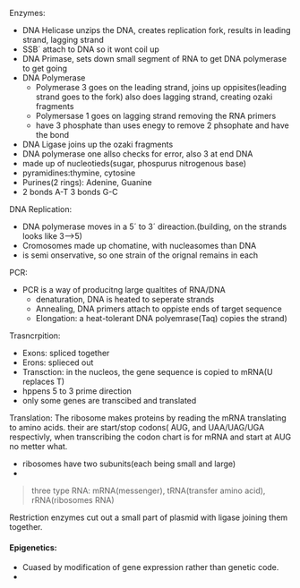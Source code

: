 Enzymes:
 - DNA Helicase unzips the DNA, creates replication fork, results in leading strand, lagging strand
 - SSB´ attach to DNA so it wont coil up
 - DNA Primase, sets down small segment of RNA to get DNA polymerase to get going
 - DNA Polymerase
	 - Polymerase 3 goes on the leading strand, joins up oppisites(leading strand goes to the fork) also does  lagging strand, creating ozaki fragments
	 - Polymersase 1 goes on lagging strand removing the RNA primers
	 - have 3 phosphate than uses enegy to remove 2 phsophate and have the bond
 - DNA Ligase joins up the ozaki fragments
 - DNA polymerase one allso checks for error, also 3 at end
 DNA
  - made up of nucleotieds(sugar, phospurus nitrogenous base)
  - pyramidines:thymine, cytosine
  - Purines(2 rings): Adenine, Guanine
  - 2 bonds A-T 3 bonds G-C

DNA Replication:
 - DNA polymerase moves in a 5´ to 3´ direaction.(building, on the strands looks like 3-->5)
 - Cromosomes made up chomatine, with nucleasomes than DNA
 - is semi onservative, so one strain of the orignal remains in each

PCR:
 - PCR is a way of producitng large qualtites of RNA/DNA
	 - denaturation, DNA is heated to seperate strands
	 - Annealing, DNA primers attach to oppiste ends of target sequence
	 - Elongation: a heat-tolerant DNA polyemrase(Taq) copies the strand)

Trasncrpition:
 - Exons: spliced together
 - Erons: splieced out
 - Transction: in the nucleos, the gene sequence is copied to mRNA(U replaces T)
 - hppens 5 to 3 prime direction
 - only some genes are transcibed and translated
 
 
 Translation: The ribosome makes proteins by reading the mRNA translating to amino acids. their are start/stop codons( AUG, and UAA/UAG/UGA respectivly, when transcribing the codon chart is for mRNA and start at AUG no metter what.
  - ribosomes have two subunits(each being small and large)
  - 
> three type RNA: mRNA(messenger), tRNA(transfer amino acid), rRNA(ribosomes RNA)


Restriction enzymes cut out a small part of plasmid with ligase joining them together.

#### Epigenetics:
  - Cuased by modification of gene expression rather than genetic code.
  - 
<!--stackedit_data:
eyJoaXN0b3J5IjpbLTcxMDA1NDY3OSwzODQzNjQxOTAsLTEzNz
g0MTA3NzQsLTU1NDEyNTAxOSwxNzM0ODA4ODc0LDUwNjEwNzM2
MSwtMjA4ODc0NjYxMl19
-->